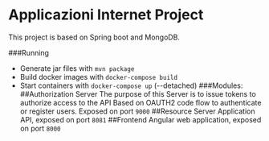 # Applicazioni Internet Project

This project is based on Spring boot and MongoDB.

###Running
- Generate jar files with `mvn package`
- Build docker images with `docker-compose build`
- Start containers with  `docker-compose up` (--detached)
###Modules:
##Authorization Server
The purpose of this Server is to issue tokens to authorize access to the API
Based on OAUTH2 code flow to authenticate or register users.
Exposed on port `9000`
##Resource Server
Application API, exposed on port `8081`
##Frontend
Angular web application, exposed on port `8000`


  
